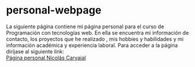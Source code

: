 # personal-webpage
La siguiente página contiene mi página personal para el curso de Programación con tecnologías web. En ella se encuentra mi información de contacto, los proyectos que he realizado , mis hobbies y habilidades y mi información académica y experiencia laboral.
Para acceder a la página diríjase al siguiente link: <br>
[Página personal Nicolás Carvajal](https://ncarvajalc.github.io/personal-webpage/)
